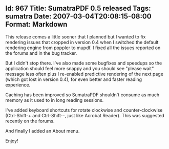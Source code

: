 Id: 967
Title: SumatraPDF 0.5 released
Tags: sumatra
Date: 2007-03-04T20:08:15-08:00
Format: Markdown
--------------
This release comes a little sooner that I planned but I wanted to fix
rendering issues that cropped in version 0.4 when I switched the default
rendering engine from poppler to mupdf. I fixed all the issues reported
on the forums and in the bug tracker.

But I didn't stop there. I've also made some bugfixes and speedups so
the application should feel more snappy and you should see "please wait"
message less often plus I re-enabled predictive rendering of the next
page (which got lost in version 0.4), for even better and faster reading
experience.

Caching has been improved so SumatraPDF shouldn't consume as much memory
as it used to in long reading sessions.

I've added keyboard shortcuts for rotate clockwise and counter-clockwise
(Ctrl-Shift-+ and Ctrl-Shift--, just like Acrobat Reader). This was
suggested recently on the forums.

And finally I added an About menu.

Enjoy!


